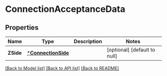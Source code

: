 # ConnectionAcceptanceData

## Properties
Name | Type | Description | Notes
------------ | ------------- | ------------- | -------------
**ZSide** | [***ConnectionSide**](ConnectionSide.md) |  | [optional] [default to null]

[[Back to Model list]](../README.md#documentation-for-models) [[Back to API list]](../README.md#documentation-for-api-endpoints) [[Back to README]](../README.md)

